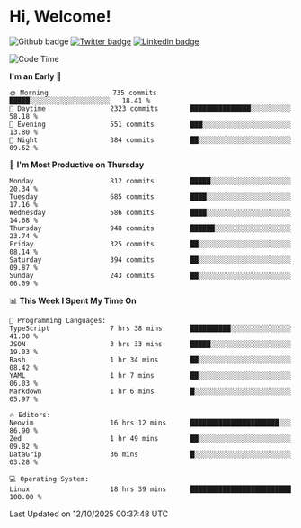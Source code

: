   # Hi, Welcome!
  ![Github badge](https://img.shields.io/github/followers/kraken-afk.svg?style=social&label=Follow&maxAge=2592000)
  [![Twitter badge](https://img.shields.io/badge/-Twitter-00acee?style=flat-square&logo=Twitter&logoColor=white)](https://twitter.com/trshppl)
  [![Linkedin badge](https://img.shields.io/badge/LinkedIn-0077B5?style=flat-square&logo=linkedin&logoColor=white)](https://www.linkedin.com/in/noveanrer)
<!--START_SECTION:waka-->
![Code Time](http://img.shields.io/badge/Code%20Time-1%2C259%20hrs%2011%20mins-blue)

**I'm an Early 🐤** 

```text
🌞 Morning                735 commits         █████░░░░░░░░░░░░░░░░░░░░   18.41 % 
🌆 Daytime                2323 commits        ███████████████░░░░░░░░░░   58.18 % 
🌃 Evening                551 commits         ███░░░░░░░░░░░░░░░░░░░░░░   13.80 % 
🌙 Night                  384 commits         ██░░░░░░░░░░░░░░░░░░░░░░░   09.62 % 
```
📅 **I'm Most Productive on Thursday** 

```text
Monday                   812 commits         █████░░░░░░░░░░░░░░░░░░░░   20.34 % 
Tuesday                  685 commits         ████░░░░░░░░░░░░░░░░░░░░░   17.16 % 
Wednesday                586 commits         ████░░░░░░░░░░░░░░░░░░░░░   14.68 % 
Thursday                 948 commits         ██████░░░░░░░░░░░░░░░░░░░   23.74 % 
Friday                   325 commits         ██░░░░░░░░░░░░░░░░░░░░░░░   08.14 % 
Saturday                 394 commits         ██░░░░░░░░░░░░░░░░░░░░░░░   09.87 % 
Sunday                   243 commits         ██░░░░░░░░░░░░░░░░░░░░░░░   06.09 % 
```


📊 **This Week I Spent My Time On** 

```text
💬 Programming Languages: 
TypeScript               7 hrs 38 mins       ██████████░░░░░░░░░░░░░░░   41.00 % 
JSON                     3 hrs 33 mins       █████░░░░░░░░░░░░░░░░░░░░   19.03 % 
Bash                     1 hr 34 mins        ██░░░░░░░░░░░░░░░░░░░░░░░   08.42 % 
YAML                     1 hr 7 mins         ██░░░░░░░░░░░░░░░░░░░░░░░   06.03 % 
Markdown                 1 hr 6 mins         █░░░░░░░░░░░░░░░░░░░░░░░░   05.97 % 

🔥 Editors: 
Neovim                   16 hrs 12 mins      ██████████████████████░░░   86.90 % 
Zed                      1 hr 49 mins        ██░░░░░░░░░░░░░░░░░░░░░░░   09.82 % 
DataGrip                 36 mins             █░░░░░░░░░░░░░░░░░░░░░░░░   03.28 % 

💻 Operating System: 
Linux                    18 hrs 39 mins      █████████████████████████   100.00 % 
```


 Last Updated on 12/10/2025 00:37:48 UTC
<!--END_SECTION:waka-->